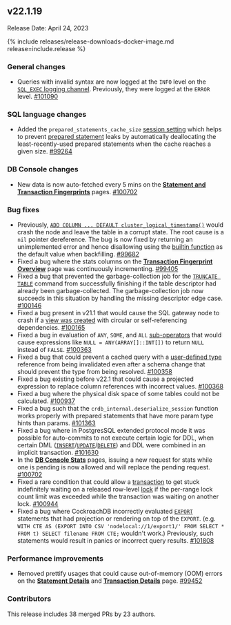 ## v22.1.19

Release Date: April 24, 2023

{% include releases/release-downloads-docker-image.md release=include.release %}

<h3 id="v22-1-19-general-changes">General changes</h3>

- Queries with invalid syntax are now logged at the `INFO` level on the [`SQL_EXEC` logging channel](../v22.1/sql-audit-logging.html). Previously, they were logged at the `ERROR` level. [#101090][#101090]

<h3 id="v22-1-19-sql-language-changes">SQL language changes</h3>

- Added the `prepared_statements_cache_size` [session setting](../v22.1/set-vars.html) which helps to prevent [prepared statement](../v22.1/savepoint.html#savepoints-and-prepared-statements) leaks by automatically deallocating the least-recently-used prepared statements when the cache reaches a given size. [#99264][#99264]

<h3 id="v22-1-19-db-console-changes">DB Console changes</h3>

- New data is now auto-fetched every 5 mins on the [**Statement and Transaction Fingerprints**](../v22.1/ui-statements-page.html#statement-fingerprint-page) pages. [#100702][#100702]

<h3 id="v22-1-19-bug-fixes">Bug fixes</h3>

- Previously, [`ADD COLUMN ... DEFAULT cluster_logical_timestamp()`](../v22.1/alter-table.html) would crash the node and leave the table in a corrupt state. The root cause is a `nil` pointer dereference. The bug is now fixed by returning an unimplemented error and hence disallowing using the [builtin function](../v22.1/functions-and-operators.html#array-functions) as the default value when backfilling. [#99682][#99682]
- Fixed a bug where the stats columns on the [**Transaction Fingerprint Overview**](../v22.1/ui-transactions-page.html#transaction-details-page) page was continuously incrementing. [#99405][#99405]
- Fixed a bug that prevented the garbage-collection job for the [`TRUNCATE TABLE`](../v22.1/truncate.html) command from successfully finishing if the table descriptor had already been garbage-collected. The garbage-collection job now succeeds in this situation by handling the missing descriptor edge case. [#100146][#100146]
- Fixed a bug present in v21.1 that would cause the SQL gateway node to crash if a [view was created](../v22.1/create-view.html) with circular or self-referencing dependencies. [#100165][#100165]
- Fixed a bug in evaluation of `ANY`, `SOME`, and `ALL` [sub-operators](../v22.1/functions-and-operators.html#operators) that would cause expressions like `NULL = ANY(ARRAY[]::INT[])` to return `NULL` instead of `FALSE`. [#100363][#100363]
- Fixed a bug that could prevent a cached query with a [user-defined type](../v22.1/create-type.html) reference from being invalidated even after a schema change that should prevent the type from being resolved. [#100358][#100358]
- Fixed a bug existing before v22.1 that could cause a projected expression to replace column references with incorrect values. [#100368][#100368]
- Fixed a bug where the physical disk space of some tables could not be calculated. [#100937][#100937]
- Fixed a bug such that the `crdb_internal.deserialize_session` function works properly with prepared statements that have more param type hints than params. [#101363][#101363]
- Fixed a bug where in PostgresSQL extended protocol mode it was possible for auto-commits to not execute certain logic for DDL, when certain DML ([`INSERT`](../v22.1/insert.html)/[`UPDATE`](../v22.1/update.html)/[`DELETE`](../v22.1/delete.html)) and DDL were combined in an implicit transaction. [#101630][#101630]
- In the [**DB Console Stats**](../v22.1/ui-statements-page.html) pages, issuing a new request for stats while one is pending is now allowed and will replace the pending request. [#100702][#100702]
- Fixed a rare condition that could allow a [transaction](../v22.1/transactions.html) to get stuck indefinitely waiting on a released row-level [lock](../v22.1/architecture/transaction-layer.html#concurrency-control) if the per-range lock count limit was exceeded while the transaction was waiting on another lock. [#100944][#100944]
- Fixed a bug where CockroachDB incorrectly evaluated [`EXPORT`](../v22.1/export.html) statements that had projection or rendering on top of the `EXPORT`. (e.g. `WITH CTE AS (EXPORT INTO CSV 'nodelocal://1/export1/' FROM SELECT * FROM t) SELECT filename FROM CTE;` wouldn't work.) Previously, such statements would result in panics or incorrect query results. [#101808][#101808]

<h3 id="v22-1-19-performance-improvements">Performance improvements</h3>

- Removed prettify usages that could cause out-of-memory (OOM) errors on the [**Statement Details**](../v22.1/ui-statements-page.html) and [**Transaction Details**](../v22.1/ui-transactions-page.html) page. [#99452][#99452]

<div class="release-note-contributors" markdown="1">

<h3 id="v22-1-19-contributors">Contributors</h3>

This release includes 38 merged PRs by 23 authors.

</div>

[#100146]: https://github.com/cockroachdb/cockroach/pull/100146
[#100165]: https://github.com/cockroachdb/cockroach/pull/100165
[#100358]: https://github.com/cockroachdb/cockroach/pull/100358
[#100363]: https://github.com/cockroachdb/cockroach/pull/100363
[#100368]: https://github.com/cockroachdb/cockroach/pull/100368
[#100702]: https://github.com/cockroachdb/cockroach/pull/100702
[#100937]: https://github.com/cockroachdb/cockroach/pull/100937
[#100944]: https://github.com/cockroachdb/cockroach/pull/100944
[#101090]: https://github.com/cockroachdb/cockroach/pull/101090
[#101363]: https://github.com/cockroachdb/cockroach/pull/101363
[#101630]: https://github.com/cockroachdb/cockroach/pull/101630
[#101808]: https://github.com/cockroachdb/cockroach/pull/101808
[#99264]: https://github.com/cockroachdb/cockroach/pull/99264
[#99405]: https://github.com/cockroachdb/cockroach/pull/99405
[#99452]: https://github.com/cockroachdb/cockroach/pull/99452
[#99682]: https://github.com/cockroachdb/cockroach/pull/99682

